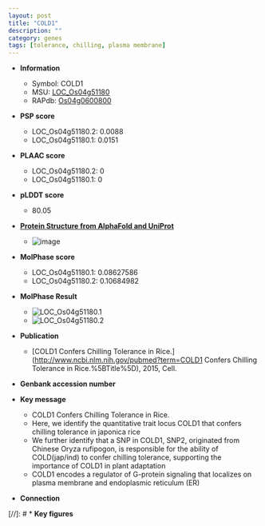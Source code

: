 ```yaml
---
layout: post
title: "COLD1"
description: ""
category: genes
tags: [tolerance, chilling, plasma membrane]
---
```


* **Information**  
    + Symbol: COLD1  
    + MSU: [LOC_Os04g51180](http://rice.plantbiology.msu.edu/cgi-bin/ORF_infopage.cgi?orf=LOC_Os04g51180)  
    + RAPdb: [Os04g0600800](http://rapdb.dna.affrc.go.jp/viewer/gbrowse_details/irgsp1?name=Os04g0600800)  

* **PSP score**  
    + LOC_Os04g51180.2: 0.0088 
    + LOC_Os04g51180.1: 0.0151 

* **PLAAC score**  
    + LOC_Os04g51180.2: 0 
    + LOC_Os04g51180.1: 0 

* **pLDDT score**
    + 80.05

* **[Protein Structure from AlphaFold and UniProt](https://www.uniprot.org/uniprotkb/Q7X7S8/entry#structure)**
    + ![image](https://ricepsp.github.io/images/Q7/AF-Q7X7S8-F1.png)

* **MolPhase score**
    + LOC_Os04g51180.1: 0.08627586
    + LOC_Os04g51180.2: 0.10684982

* **MolPhase Result**
    + ![LOC_Os04g51180.1](https://304243504.github.io/Pictures/LOC_Os04g/LOC_Os04g51180.1.png)
    + ![LOC_Os04g51180.2](https://304243504.github.io/Pictures/LOC_Os04g/LOC_Os04g51180.2.png)

* **Publication**  
    + [COLD1 Confers Chilling Tolerance in Rice.](http://www.ncbi.nlm.nih.gov/pubmed?term=COLD1 Confers Chilling Tolerance in Rice.%5BTitle%5D), 2015, Cell.

* **Genbank accession number**  

* **Key message**  
    + COLD1 Confers Chilling Tolerance in Rice.
    + Here, we identify the quantitative trait locus COLD1 that confers chilling tolerance in japonica rice
    + We further identify that a SNP in COLD1, SNP2, originated from Chinese Oryza rufipogon, is responsible for the ability of COLD(jap/ind) to confer chilling tolerance, supporting the importance of COLD1 in plant adaptation
    + COLD1 encodes a regulator of G-protein signaling that localizes on plasma membrane and endoplasmic reticulum (ER)

* **Connection**  

[//]: # * **Key figures**  


